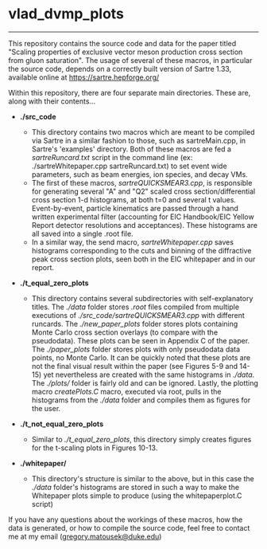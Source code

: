 # vlad_dvmp_plots
---
This repository contains the source code and data for the paper titled "Scaling properties of exclusive vector meson production cross section from gluon saturation". The usage of several of these macros, in particular the source code, depends on a correctly built version of Sartre 1.33, available online at https://sartre.hepforge.org/

Within this repository, there are four separate main directories. These are, along with their contents...

- **./src_code**
  - This directory contains two macros which are meant to be compiled via Sartre in a similar fashion to those, such as sartreMain.cpp, in Sartre's 'examples' directory. Both of these macros are fed a *sartreRuncard.txt* script in the command line (ex: ./sartreWhitepaper.cpp sartreRuncard.txt) to set event wide parameters, such as beam energies, ion species, and decay VMs. 
  - The first of these macros, *sartreQUICKSMEAR3.cpp*, is responsible for generating several "A" and "Q2" scaled cross section/differential cross section 1-d histograms, at both t=0 and several t values. Event-by-event, particle kinematics are passed through a hand written experimental filter (accounting for EIC Handbook/EIC Yellow Report detector resolutions and acceptances). These histograms are all saved into a single .root file.
  - In a similar way, the send macro, *sartreWhitepaper.cpp* saves histograms corresponding to the cuts and binning of the diffractive peak cross section plots, seen both in the EIC whitepaper and in our report.
  
- **./t_equal_zero_plots**
  - This directory contains several subdirectories with self-explanatory titles. The *./data* folder stores *.root* files compiled from multiple executions of *./src_code/sartreQUICKSMEAR3.cpp* with different runcards. The *./new_paper_plots* folder stores plots containing Monte Carlo cross section overlays (to compare with the pseudodata). These plots can be seen in Appendix C of the paper. The *./paper_plots* folder stores plots with only pseudodata data points, no Monte Carlo. It can be quickly noted that these plots are not the final visual result within the paper (see Figures 5-9 and 14-15) yet nevertheless are created with the same histograms in *./data*. The *./plots/* folder is fairly old and can be ignored. Lastly, the plotting macro *createPlots.C* macro, executed via root, pulls in the histograms from the *./data* folder and compiles them as figures for the user.
  
- **./t_not_equal_zero_plots**
  - Similar to *./t_equal_zero_plots*, this directory simply creates figures for the t-scaling plots in Figures 10-13.

- **./whitepaper/**
  - This directory's structure is similar to the above, but in this case the *./data* folder's histograms are stored in such a way to make the Whitepaper plots simple to produce (using the whitepaperplot.C script)
  
If you have any questions about the workings of these macros, how the data is generated, or how to compile the source code, feel free to contact me at my email (gregory.matousek@duke.edu)



